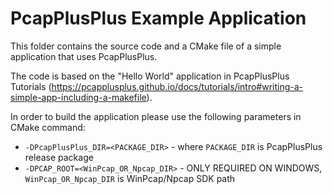 PcapPlusPlus Example Application
================================

This folder contains the source code and a CMake file of a simple application that uses PcapPlusPlus.

The code is based on the "Hello World" application in PcapPlusPlus Tutorials (https://pcapplusplus.github.io/docs/tutorials/intro#writing-a-simple-app-including-a-makefile).

In order to build the application please use the following parameters in CMake command:

 - `-DPcapPlusPlus_DIR=<PACKAGE_DIR>` - where `PACKAGE_DIR` is PcapPlusPlus release package
 - `-DPCAP_ROOT=<WinPcap_OR_Npcap_DIR>` - ONLY REQUIRED ON WINDOWS, `WinPcap_OR_Npcap_DIR` is WinPcap/Npcap SDK path

